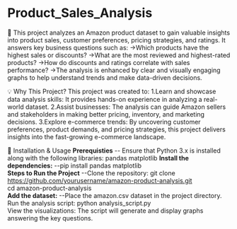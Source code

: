 # Product_Sales_Analysis

📖 This project analyzes an Amazon product dataset to gain valuable insights into product sales, customer preferences, pricing strategies, and ratings. It answers key business questions such as:
->Which products have the highest sales or discounts?
->What are the most reviewed and highest-rated products?
->How do discounts and ratings correlate with sales performance?
->The analysis is enhanced by clear and visually engaging graphs to help understand trends and make data-driven decisions.

💡 Why This Project?
This project was created to:
1.Learn and showcase data analysis skills: It provides hands-on experience in analyzing a real-world dataset.
2.Assist businesses: The analysis can guide Amazon sellers and stakeholders in making better pricing, inventory, and marketing decisions.
3.Explore e-commerce trends: By uncovering customer preferences, product demands, and pricing strategies, this project delivers insights into the fast-growing e-commerce landscape.

🚀 Installation & Usage
**Prerequisties**
-- Ensure that Python 3.x is installed along with the following libraries:
pandas
matplotlib
**Install the dependencies:**
--pip install pandas matplotlib  
**Steps to Run the Project**
--Clone the repository:
git clone https://github.com/yourusername/amazon-product-analysis.git  
cd amazon-product-analysis  
**Add the dataset:**
--Place the amazon.csv dataset in the project directory.
Run the analysis script:
python analysis_script.py  
View the visualizations:
The script will generate and display graphs answering the key questions.
